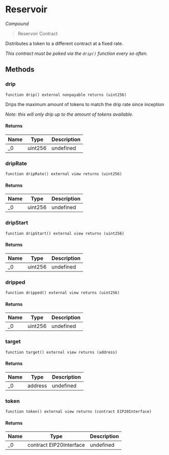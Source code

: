 # Reservoir

*Compound*

> Reservoir Contract

Distributes a token to a different contract at a fixed rate.

*This contract must be poked via the `drip()` function every so often.*

## Methods

### drip

```solidity
function drip() external nonpayable returns (uint256)
```

Drips the maximum amount of tokens to match the drip rate since inception

*Note: this will only drip up to the amount of tokens available.*


#### Returns

| Name | Type | Description |
|---|---|---|
| _0 | uint256 | undefined |

### dripRate

```solidity
function dripRate() external view returns (uint256)
```






#### Returns

| Name | Type | Description |
|---|---|---|
| _0 | uint256 | undefined |

### dripStart

```solidity
function dripStart() external view returns (uint256)
```






#### Returns

| Name | Type | Description |
|---|---|---|
| _0 | uint256 | undefined |

### dripped

```solidity
function dripped() external view returns (uint256)
```






#### Returns

| Name | Type | Description |
|---|---|---|
| _0 | uint256 | undefined |

### target

```solidity
function target() external view returns (address)
```






#### Returns

| Name | Type | Description |
|---|---|---|
| _0 | address | undefined |

### token

```solidity
function token() external view returns (contract EIP20Interface)
```






#### Returns

| Name | Type | Description |
|---|---|---|
| _0 | contract EIP20Interface | undefined |




